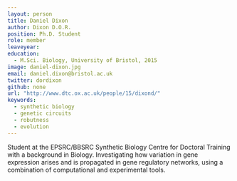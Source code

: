 ```yaml
---
layout: person
title: Daniel Dixon
author: Dixon D.O.R.
position: Ph.D. Student
role: member
leaveyear: 
education:
  - M.Sci. Biology, University of Bristol, 2015
image: daniel-dixon.jpg
email: daniel.dixon@bristol.ac.uk
twitter: dordixon
github: none
url: "http://www.dtc.ox.ac.uk/people/15/dixond/"
keywords:
  - synthetic biology
  - genetic circuits
  - robutness
  - evolution
---
```

Student at the EPSRC/BBSRC Synthetic Biology Centre for Doctoral Training with a background in Biology. Investigating how variation in gene expression arises and is propagated in gene regulatory networks, using a combination of computational and experimental tools.
